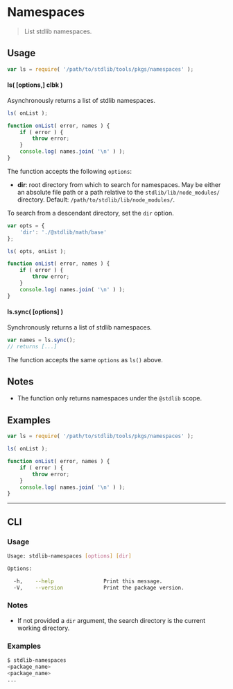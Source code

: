# Namespaces

> List stdlib namespaces.


<section class="usage">

## Usage

``` javascript
var ls = require( '/path/to/stdlib/tools/pkgs/namespaces' );
```

#### ls( \[options,\] clbk )

Asynchronously returns a list of stdlib namespaces.

``` javascript
ls( onList );

function onList( error, names ) {
    if ( error ) {
        throw error;
    }
    console.log( names.join( '\n' ) );
}
```

The function accepts the following `options`:

* __dir__: root directory from which to search for namespaces. May be either an absolute file path or a path relative to the `stdlib/lib/node_modules/` directory. Default: `/path/to/stdlib/lib/node_modules/`.

To search from a descendant directory, set the `dir` option.

``` javascript
var opts = {
    'dir': './@stdlib/math/base'
};

ls( opts, onList );

function onList( error, names ) {
    if ( error ) {
        throw error;
    }
    console.log( names.join( '\n' ) );
}
```


#### ls.sync( \[options\] )

Synchronously returns a list of stdlib namespaces.

``` javascript
var names = ls.sync();
// returns [...]
```

The function accepts the same `options` as `ls()` above.

</section>

<!-- /.usage -->


<section class="notes">

## Notes

* The function only returns namespaces under the `@stdlib` scope.

</section>

<!-- /.notes -->


<section class="examples">

## Examples

``` javascript
var ls = require( '/path/to/stdlib/tools/pkgs/namespaces' );

ls( onList );

function onList( error, names ) {
    if ( error ) {
        throw error;
    }
    console.log( names.join( '\n' ) );
}
```

</section>

<!-- /.examples -->


---

<section class="cli">

## CLI

<section class="usage">

### Usage

``` bash
Usage: stdlib-namespaces [options] [dir]

Options:

  -h,    --help                Print this message.
  -V,    --version             Print the package version.
```

</section>

<!-- /.usage -->

<section class="notes">

### Notes

* If not provided a `dir` argument, the search directory is the current working directory.

</section>

<!-- /.notes -->

<section class="examples">

### Examples

``` bash
$ stdlib-namespaces
<package_name>
<package_name>
...
```

</section>

<!-- /.examples -->

</section>

<!-- /.cli -->


<section class="links">

</section>

<!-- /.links -->
